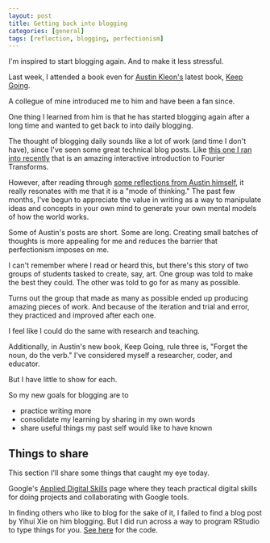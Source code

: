 ```yaml
---
layout: post
title: Getting back into blogging
categories: [general]
tags: [reflection, blogging, perfectionism]
---
```


I'm inspired to start blogging again. And to make it less stressful.

Last week, I attended a book even for
[Austin Kleon's](https://austinkleon.com/) latest book,
[Keep Going](https://austinkleon.com/keepgoing).

A collegue of mine introduced me to him and have been a fan since.

One thing I learned from him is that he has started blogging again after a long
time and wanted to get back to into daily blogging.

The thought of blogging daily sounds like a lot of work
(and time I don't have),
since I've seen some great technical blog posts.
Like
[this one I ran into recently](http://www.jezzamon.com/fourier/index.html)
that is an amazing interactive introduction to Fourier Transforms.

However,
after reading through
[some reflections from Austin himself](https://austinkleon.com/2017/11/20/a-few-notes-on-daily-blogging/),
it really resonates with me that it is a "mode of thinking."
The past few months,
I've begun to appreciate the value in writing as a way to manipulate ideas and
concepts in your own mind to generate your own mental models of how the world
works.

Some of Austin's posts are short.
Some are long.
Creating small batches of thoughts is more appealing for me and reduces the
barrier that perfectionism imposes on me.

I can't remember where I read or heard this,
but there's this story of two groups of students tasked to create, say, art.
One group was told to make the best they could.
The other was told to go for as many as possible.

Turns out the group that made as many as possible ended up producing amazing
pieces of work.
And because of the iteration and trial and error,
they practiced and improved after each one.

I feel like I could do the same with research and teaching.

Additionally,
in Austin's new book,
Keep Going,
rule three is,
"Forget the noun, do the verb."
I've considered myself a researcher, coder, and educator.

But I have little to show for each.

So my new goals for blogging are to

- practice writing more
- consolidate my learning by sharing in my own words
- share useful things my past self would like to have known

## Things to share

This section I'll share some things that caught my eye today.

Google's
[Applied Digital Skills](https://applieddigitalskills.withgoogle.com/s/en/home)
page where they teach practical digital skills for doing projects and
collaborating with Google tools.

In finding others who like to blog for the sake of it,
I failed to find a blog post by Yihui Xie on him blogging.
But I did run across a way to program RStudio to type things for you.
[See here](https://yihui.name/en/2018/02/typing-fast/) for the code.
